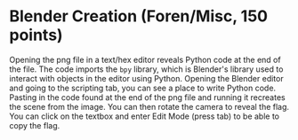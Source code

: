 # Blender Creation (Foren/Misc, 150 points)
Opening the png file in a text/hex editor reveals Python code at the end of the file. The code imports the `bpy` library, which is Blender's library used to interact with objects in the editor using Python. Opening the Blender editor and going to the scripting tab, you can see a place to write Python code. Pasting in the code found at the end of the png file and running it recreates the scene from the image. You can then rotate the camera to reveal the flag. You can click on the textbox and enter Edit Mode (press tab) to be able to copy the flag. 
